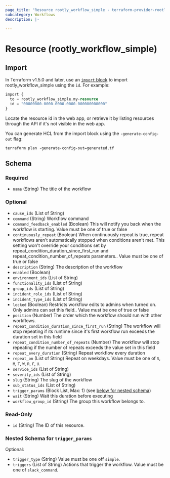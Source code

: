```yaml
---
page_title: "Resource rootly_workflow_simple - terraform-provider-rootly"
subcategory: Workflows
description: |-
    
---
```


# Resource (rootly_workflow_simple)





## Import

In Terraform v1.5.0 and later, use an [`import` block](https://developer.hashicorp.com/terraform/language/import) to import rootly_workflow_simple using the `id`. For example:

```terraform
import {
  to = rootly_workflow_simple.my-resource
  id = "00000000-0000-0000-0000-000000000000"
}
```

Locate the resource id in the web app, or retrieve it by listing resources through the API if it's not visible in the web app.

You can generate HCL from the import block using the `-generate-config-out` flag:

```console
terraform plan -generate-config-out=generated.tf
```

<!-- schema generated by tfplugindocs -->
## Schema

### Required

- `name` (String) The title of the workflow

### Optional

- `cause_ids` (List of String)
- `command` (String) Workflow command
- `command_feedback_enabled` (Boolean) This will notify you back when the workflow is starting. Value must be one of true or false
- `continuously_repeat` (Boolean) When continuously repeat is true, repeat workflows aren't automatically stopped when conditions aren't met. This setting won't override your conditions set by repeat_condition_duration_since_first_run and repeat_condition_number_of_repeats parameters.. Value must be one of true or false
- `description` (String) The description of the workflow
- `enabled` (Boolean)
- `environment_ids` (List of String)
- `functionality_ids` (List of String)
- `group_ids` (List of String)
- `incident_role_ids` (List of String)
- `incident_type_ids` (List of String)
- `locked` (Boolean) Restricts workflow edits to admins when turned on. Only admins can set this field.. Value must be one of true or false
- `position` (Number) The order which the workflow should run with other workflows.
- `repeat_condition_duration_since_first_run` (String) The workflow will stop repeating if its runtime since it's first workflow run exceeds the duration set in this field
- `repeat_condition_number_of_repeats` (Number) The workflow will stop repeating if the number of repeats exceeds the value set in this field
- `repeat_every_duration` (String) Repeat workflow every duration
- `repeat_on` (List of String) Repeat on weekdays. Value must be one of `S`, `M`, `T`, `W`, `R`, `F`, `U`.
- `service_ids` (List of String)
- `severity_ids` (List of String)
- `slug` (String) The slug of the workflow
- `sub_status_ids` (List of String)
- `trigger_params` (Block List, Max: 1) (see [below for nested schema](#nestedblock--trigger_params))
- `wait` (String) Wait this duration before executing
- `workflow_group_id` (String) The group this workflow belongs to.

### Read-Only

- `id` (String) The ID of this resource.

<a id="nestedblock--trigger_params"></a>
### Nested Schema for `trigger_params`

Optional:

- `trigger_type` (String) Value must be one off `simple`.
- `triggers` (List of String) Actions that trigger the workflow. Value must be one of `slack_command`.

